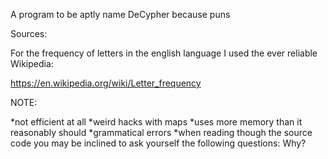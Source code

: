  A program to be aptly name DeCypher because puns

Sources:

For the frequency of letters in the english language I used the ever reliable Wikipedia:

https://en.wikipedia.org/wiki/Letter_frequency

NOTE:

*not efficient at all
*weird hacks with maps
*uses more memory than it reasonably should
*grammatical errors
*when reading though the source code you may be inclined to ask yourself the following questions: Why?
